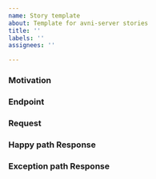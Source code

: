 ```yaml
---
name: Story template
about: Template for avni-server stories
title: ''
labels: ''
assignees: ''

---
```


### Motivation

### Endpoint

### Request

### Happy path Response

### Exception path Response

